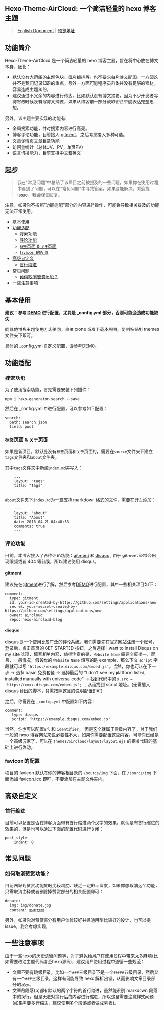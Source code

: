 ## Hexo-Theme-AirCloud: 一个简洁轻量的 hexo 博客主题

> [English Document](./readme-en.md) | [预览地址](http://niexiaotao.cn/)

## 功能简介

Hexo-Theme-AirCloud 是一个简洁轻量的 hexo 博客主题，旨在将中心放在博文本身，因此：

* 默认没有大范围的主题色块、图片铺排等，也不要求每片博文配图，一方面这并不是我们记录知识的重点，另外一方面可能程序员群体并没有足够的素材，容易造成主题纠纷。
* 建议通过不冗余的内容进行传达，比如默认没有博文摘要，因为不少开发者写博客的时候没有写博文摘要，如果从博客前一部分截取往往不能表达完整思想。

另外，该主题主要实现的功能有:

* 全局搜索功能，并对搜索内容进行高亮。
* 博客评论功能，目前接入 [gitment](https://imsun.net/posts/gitment-introduction/)，之后考虑接入多种可选。
* 文章详情页文章目录功能
* 访问量统计（总体UV、PV，单页PV）
* 语言切换能力，目前支持中文和英文

## 起步

> 我在"常见问题"中总结了该项目之前被提及的一些问题，如果你在使用过程中遇到了问题，可以在"常见问题"中寻找答案，如果没能解决，欢迎提[issue](https://github.com/aircloud/hexo-theme-aircloud/issues)，我会保证回复。

注意，如果你不按照"功能适配"部分的内容进行操作，可能会导致相关提及的功能无法正常使用。

* [基本使用]()
* [功能适配]()
    * [搜索功能](https://github.com/aircloud/hexo-theme-aircloud#%E6%90%9C%E7%B4%A2%E5%8A%9F%E8%83%BD)
    * [评论功能](https://github.com/aircloud/hexo-theme-aircloud#%E8%AF%84%E8%AE%BA%E5%8A%9F%E8%83%BD)
    * [`标签`页面 & `关于`页面]()
    * [favicon 的配置]()
* [高级自定义]()
    * [首行缩进]()
* [常见问题]()
    * [如何取消赞赏功能？]()
* [一些注意事项]()    

## 基本使用    

**建议：参考 [DEMO](https://github.com/aircloud/hexo-aircloud-blog) 进行配置，尤其是 _config.yml 部分，否则可能会造成功能缺失**

同其他博客主题使用方式相同，直接 clone 或者下载本项目，复制粘贴到 themes 文件夹下即可。

具体的 _config.yml 自定义配置，请参考[DEMO](https://github.com/aircloud/hexo-aircloud-blog)。

## 功能适配

### 搜索功能

为了使用搜索功能，首先需要安装下列插件：

```shell
npm i hexo-generator-search --save
```

然后在 _config.yml 中进行配置，可以参考如下配置：

```
search:
  path: search.json
  field: post
```

### `标签`页面 & `关于`页面

如果是新项目，默认是没有`标签`页面和`关于`页面的，需要在`source`文件夹下建立`tags`文件夹和`about`文件夹。

其中`tags`文件夹中新建`index.md`并写入：

```
    ---
    layout: "tags"
    title: "Tags"
    ---
```

`about`文件夹下`index.md`为一篇支持 markdown 格式的文件，需要在开头添加：


```
    ---
    layout: "about"
    title: "About"
    date: 2016-04-21 04:48:33
    comments: true
    ---
```

### 评论功能

目前，本博客接入了两种评论功能：[gitment](https://imsun.net/posts/gitment-introduction/) 和 [disqus](https://disqus.com) , 由于 gitment 经常会出现限频或者 404 等错误，所以建议使用 disqus。

#### gitment

建议先在[gitment](https://imsun.net/posts/gitment-introduction/)进行了解，然后参考[DEMO](https://github.com/aircloud/hexo-aircloud-blog)进行配置，其中一些相关项目如下：

```
comment:
  type: gitment
  id: your-id-created-by-https://github.com/settings/applications/new
  secret: your-secret-created-by-https://github.com/settings/applications/new
  owner: aircloud
  repo: hexo-aircloud-blog
```

#### disqus

disqus 是一个使用比较广泛的评论系统，我们需要先在[官方网站](https://disqus.com)注册一个账号，登录后，点击首页的 GET STARTED 按钮，之后选择 I want to install Disqus on my site 选项，填写相关内容，值得注意的是，`Website Name` 需要全网唯一，而且，一般情况，假设你的 `Website Name` 填写的是 example，那么下文 `script` 字段就可以写 `'https://example.disqus.com/embed.js'`。当然，你也可以在下一步 -> 选择 basic 免费套餐 -> 选择最后的 "I don't see my platform listed, installed manually with universal code" -> 找到代码中的 `s.src = 'https://xxxx.disqus.com/embed.js';
` , 从而找到 script 地址。(无需插入 disqus 给出的脚本，只需按照这里的说明配置即可)

之后，你需要在 `_config.yml` 中配置如下内容：

```
comment:
   type: disqus
   script: 'https://example.disqus.com/embed.js'
```

当然，你也可以配置`url` 和 `identifier`， 但是这个就属于高级内容了，对于我们一般的 hexo 博客网站来说必要性不大，如果你需要配置这些内容，可能你已经是一个高级玩家了，可以在 `themes/aircloud/layout/layout.ejs` 的相关代码的基础上进行改动。

### favicon 的配置

项目的 favicon 默认在你的博客根目录的 `/source/img` 下面，在 `/source/img` 下面添加 favicon.ico 即可，不要添加在主题文件夹内。

## 高级自定义

### 首行缩进

目前可以配置是否在博客页面带有首行缩进两个汉字的效果，默认是有首行缩进的效果的，但是也可以通过下面的配置代码进行关闭：

```
post_style:
    indent: 0
```

## 常见问题

###  如何取消赞赏功能？

目前网站的赞赏功能做的比较鸡肋，缺乏一定的丰富度，如果你想取消这个功能，只需取消注释或者删除掉赞赏部分的相关配置即可：

```
donate:
  img: img/donate.jpg
  content: 感谢鼓励
```

另外，如果你对赞赏部分有用户体验较好并且通用型比较好的设计，也可以提 issue，我会考虑实现。


## 一些注意事项

由于一些hexo的历史遗留问题等，为了避免给用户在使用过程中带来太多麻烦(比如需要改动主题代码甚至hexo源码)，建议用户使用过程中遵循一些规范：

* 文章不要有跳级目录，比如一个`###`三级目录下是一个`#####`五级目录，然后又有一个`###`三级目录，这样有可能导致 hexo 解析出错，从而影响文章目录部分的展示。
* 文章的段落(p)都有默认的两个字符的首行缩进，虽然能识别 markdown 段落中的换行，但是无法对换行后的内容进行缩进，所以这里需要注意样式问题(如果需要多行缩进，建议使用多个段落或者做成列表)。
